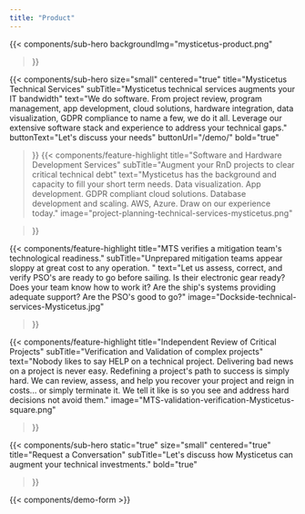 ```yaml
---
title: "Product"
---
```


{{< components/sub-hero
	backgroundImg="mysticetus-product.png"
>}}

{{< components/sub-hero
	size="small"
	centered="true"
	title="Mysticetus Technical Services"
	subTitle="Mysticetus technical services augments your IT bandwidth"
	text="We do software. From project review, program management, app development, cloud solutions, hardware integration, data visualization, GDPR compliance to name a few, we do it all. Leverage our extensive software stack and experience to address your technical gaps."
	buttonText="Let's discuss your needs"
	buttonUrl="/demo/"
	bold="true"
>}}
{{< components/feature-highlight
	title="Software and Hardware Development Services"
	subTitle="Augment your RnD projects to clear critical technical debt"
	text="Mysticetus has the background and capacity to fill your short term needs. Data visualization. App development. GDPR compliant cloud solutions. Database development and scaling. AWS, Azure. Draw on our experience today."
	image="project-planning-technical-services-mysticetus.png"

>}}

{{< components/feature-highlight
	title="MTS verifies a mitigation team's technological readiness."
	subTitle="Unprepared mitigation teams appear sloppy at great cost to any operation. "
	text="Let us assess, correct, and verify PSO's are ready to go before sailing. Is their electronic gear ready? Does your team know how to work it? Are the ship's systems providing adequate support? Are the PSO's good to go?"
	image="Dockside-technical-services-Mysticetus.jpg"	

>}}

{{< components/feature-highlight
	title="Independent Review of Critical Projects"
	subTitle="Verification and Validation of complex projects"
	text="Nobody likes to say HELP on a technical project. Delivering bad news on a project is never easy. Redefining a project's path to success is simply hard. We can review, assess, and help you recover your project and reign in costs... or simply terminate it. We tell it like is so you see and address hard decisions not avoid them."
	image="MTS-validation-verification-Mysticetus-square.png"

>}}

{{< components/sub-hero
	static="true"
	size="small"
	centered="true"
	title="Request a Conversation"
	subTitle="Let's discuss how Mysticetus can augment your technical investments."
	bold="true"
>}}

{{< components/demo-form >}}
